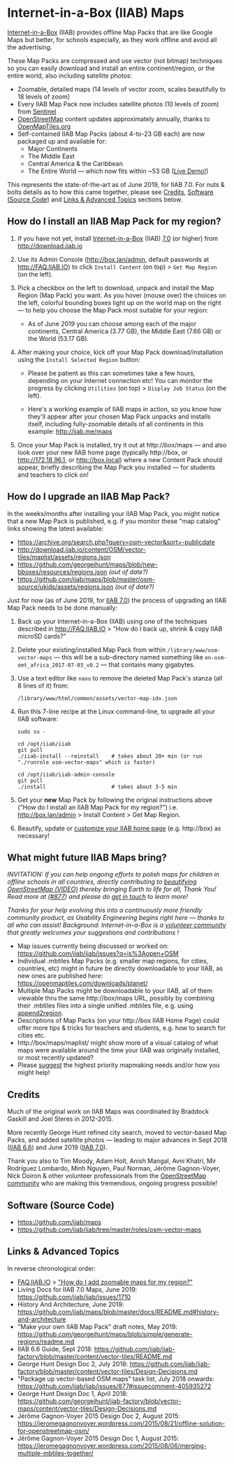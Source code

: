 # Internet-in-a-Box (IIAB) Maps

[Internet-in-a-Box](http://Internet-in-a-Box.org) (IIAB) provides offline Map Packs that are like Google Maps but better, for schools especially, as they work offline and avoid all the advertising.

These Map Packs are compressed and use vector (not bitmap) techniques so you can easily download and install an entire continent/region, or the entire world, also including satellite photos:

- Zoomable, detailed maps (14 levels of vector zoom, scales beautifully to 18 levels of zoom)
- Every IIAB Map Pack now includes satellite photos (10 levels of zoom) from [Sentinel](https://s2maps.eu/)
- [OpenStreetMap](https://www.openstreetmap.org/) content updates approximately annually, thanks to [OpenMapTiles.org](https://OpenMapTiles.org)
- Self-contained IIAB Map Packs (about 4-to-23 GB each) are now packaged up and available for:
  - Major Continents
  - The Middle East
  - Central America & the Caribbean
  - The Entire World &mdash; which now fits within ~53 GB ([Live Demo!](http://iiab.me/maps))

This represents the state-of-the-art as of June 2019, for IIAB 7.0.  For nuts & bolts details as to how this came together, please see [Credits](#credits), [Software (Source Code)](#software-source-code) and [Links & Advanced Topics](#links--advanced-topics) sections below.

## How do I install an IIAB Map Pack for my region?

1. If you have not yet, install [Internet-in-a-Box](http://internet-in-a-box.org) (IIAB) [7.0](https://github.com/iiab/iiab/wiki/IIAB-7.0-Release-Notes) (or higher) from http://download.iiab.io

2. Use its Admin Console (http://box.lan/admin, default passwords at http://FAQ.IIAB.IO) to click `Install Content` (on top) > `Get Map Region` (on the left).

3. Pick a checkbox on the left to download, unpack and install the Map Region (Map Pack) you want.  As you hover (mouse over) the choices on the left, colorful bounding boxes light up on the world map on the right &mdash; to help you choose the Map Pack most suitable for your region:

   - As of June 2019 you can choose among each of the major continents, Central America (3.77 GB), the Middle East (7.66 GB) or the World (53.17 GB).

4. After making your choice, kick off your Map Pack download/installation using the `Install Selected Region` button:

   - Please be patient as this can sometimes take a few hours, depending on your Internet connection etc!  You can monitor the progress by clicking `Utilities` (on top) > `Display Job Status` (on the left).

   - Here's a working example of IIAB maps in action, so you know how they'll appear after your chosen Map Pack unpacks and installs itself, including fully-zoomable details of all continents in this example: http://iiab.me/maps

5. Once your Map Pack is installed, try it out at http://box/maps &mdash; and also look over your new IIAB home page (typically http://box, or http://172.18.96.1, or http://box.local) where a new Content Pack should appear, briefly describing the Map Pack you installed &mdash; for students and teachers to click on!

## How do I upgrade an IIAB Map Pack?

In the weeks/months after installing your IIAB Map Pack, you might notice that a new Map Pack is published, e.g. if you monitor these "map catalog" links showing the latest available:

- https://archive.org/search.php?query=osm-vector&sort=-publicdate
- http://download.iiab.io/content/OSM/vector-tiles/maplist/assets/regions.json
- https://github.com/georgejhunt/maps/blob/new-bboxes/resources/regions.json _(out of date?)_
- https://github.com/iiab/maps/blob/master/osm-source/ukids/assets/regions.json _(out of date?)_

Just for now (as of June 2019, for [IIAB 7.0](https://github.com/iiab/iiab/wiki/IIAB-7.0-Release-Notes)) the process of upgrading an IIAB Map Pack needs to be done manually:

1. Back up your Internet-in-a-Box (IIAB) using one of the techniques described in http://FAQ.IIAB.IO > "How do I back up, shrink & copy IIAB microSD cards?"

2. Delete your existing/installed Map Pack from within `/library/www/osm-vector-maps` &mdash; this will be a sub-directory named something like `en-osm-omt_africa_2017-07-03_v0.2` &mdash; that contains many gigabytes.

3. Use a text editor like `nano` to remove the deleted Map Pack's stanza (all 8 lines of it) from:

    `/library/www/html/common/assets/vector-map-idx.json`

4. Run this 7-line recipe at the Linux command-line, to upgrade all your IIAB software:

    ```
    sudo su -

    cd /opt/iiab/iiab
    git pull
    ./iiab-install --reinstall    # takes about 20+ min (or run "./runrole osm-vector-maps" which is faster)

    cd /opt/iiab/iiab-admin-console
    git pull
    ./install                     # takes about 3-5 min
    ```

5. Get your **new** Map Pack by following the original instructions above ("How do I install an IIAB Map Pack for my region?") i.e. http://box.lan/admin > Install Content > Get Map Region.

6. Beautify, update or [customize your IIAB home page](http://wiki.laptop.org/go/IIAB/FAQ#How_do_I_customize_my_Internet-in-a-Box_home_page.3F) (e.g. http://box) as necessary!

## What might future IIAB Maps bring?

_INVITATION: If you can help ongoing efforts to polish maps for children in offline schools in all countries, directly contributing to [beautifying OpenStreetMap (VIDEO)](https://youtu.be/HJub6U_U7Mg) thereby bringing Earth to life for all, Thank You!  Read more at ([#877](https://github.com/iiab/iiab/issues/877#issuecomment-405935272)) and please do [get in touch](http://FAQ.IIAB.IO/#What_are_the_best_places_for_community_support.3F) to learn more!_

_Thanks for your help evolving this into a continuously more friendly community product, as Usability Engineering begins right here &mdash; thanks to all who can assist!  Background: Internet-in-a-Box is a [volunteer community](http://internet-in-a-box.org/pages/contributing.html) that greatly welcomes your suggestions and contributions !_

- Map issues currently being discussed or worked on: https://github.com/iiab/iiab/issues?q=is%3Aopen+OSM
- Individual .mbtiles Map Packs (e.g. smaller map regions, for cities, countries, etc) might in future be directly downloadable to your IIAB, as new ones are published here: https://openmaptiles.com/downloads/planet/
- Multiple Map Packs might be downloadable to your IIAB, all of them viewable thru the same http://box/maps URL, possibly by combining their .mbtiles files into a single unified .mbtiles file, e.g. using [append2region](https://github.com/iiab/iiab-factory/blob/master/content/vector-tiles/append2region).
- Descriptions of Map Packs (on your http://box IIAB Home Page) could offer more tips & tricks for teachers and students, e.g. how to search for cities etc.
- http://box/maps/maplist/ might show more of a visual catalog of what maps were available around the time your IIAB was originally installed, or most recently updated?
- Please [suggest](http://FAQ.IIAB.IO/#What_are_the_best_places_for_community_support.3F) the highest priority mapmaking needs and/or how you might help!

## Credits

Much of the original work on IIAB Maps was coordinated by Braddock Gaskill and Joel Steres in 2012-2015.

More recently George Hunt refined city search, moved to vector-based Map Packs, and added satellite photos &mdash; leading to major advances in Sept 2018 ([IIAB 6.6](https://github.com/iiab/iiab/wiki/IIAB-6.6-Release-Notes)) and June 2019 ([IIAB 7.0](https://github.com/iiab/iiab/wiki/IIAB-7.0-Release-Notes)).

Thank you also to Tim Moody, Adam Holt, Anish Mangal, Avni Khatri, Mir Rodríguez Lombardo, Minh Nguyen, Paul Norman, Jérôme Gagnon-Voyer, Nick Doiron & other volunteer professionals from the [OpenStreetMap community](https://www.openstreetmap.org/) who are making this tremendous, ongoing progress possible!

## Software (Source Code)

- https://github.com/iiab/maps
- https://github.com/iiab/iiab/tree/master/roles/osm-vector-maps

## Links & Advanced Topics

In reverse chronological order:

- [FAQ.IIAB.IO](http://FAQ.IIAB.IO) > ["How do I add zoomable maps for my region?"](http://FAQ.IIAB.IO#How_do_I_add_zoomable_maps_for_my_region.3F)
- Living Docs for IIAB 7.0 Maps, June 2019: https://github.com/iiab/iiab/issues/1710
- History And Architecture, June 2019: https://github.com/iiab/maps/blob/master/docs/README.md#history-and-architecture
- "Make your own IIAB Map Pack" draft notes, May 2019: https://github.com/georgejhunt/maps/blob/simple/generate-regions/readme.md
- IIAB 6.6 Guide, Sept 2018: https://github.com/iiab/iiab-factory/blob/master/content/vector-tiles/README.md
- George Hunt Design Doc 2, July 2018: https://github.com/iiab/iiab-factory/blob/master/content/vector-tiles/Design-Decisions.md
- "Package up vector-based OSM maps" task list, July 2018 onwards: https://github.com/iiab/iiab/issues/877#issuecomment-405935272
- George Hunt Design Doc 1, April 2018: https://github.com/georgejhunt/iiab-factory/blob/vector-maps/content/vector-tiles/Design-Decisions.md
- Jérôme Gagnon-Voyer 2015 Design Doc 2, August 2015: https://jeromegagnonvoyer.wordpress.com/2015/08/21/offline-solution-for-openstreetmap-osm/
- Jérôme Gagnon-Voyer 2015 Design Doc 1, August 2015: https://jeromegagnonvoyer.wordpress.com/2015/08/06/merging-multiple-mbtiles-together/